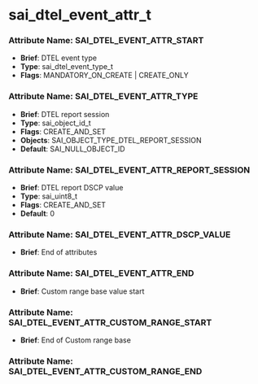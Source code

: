 # **sai_dtel_event_attr_t**
### Attribute Name: **SAI_DTEL_EVENT_ATTR_START**
- **Brief**: DTEL event type
- **Type**: sai_dtel_event_type_t
- **Flags**: MANDATORY_ON_CREATE | CREATE_ONLY

### Attribute Name: **SAI_DTEL_EVENT_ATTR_TYPE**
- **Brief**: DTEL report session
- **Type**: sai_object_id_t
- **Flags**: CREATE_AND_SET
- **Objects**: SAI_OBJECT_TYPE_DTEL_REPORT_SESSION
- **Default**: SAI_NULL_OBJECT_ID

### Attribute Name: **SAI_DTEL_EVENT_ATTR_REPORT_SESSION**
- **Brief**: DTEL report DSCP value
- **Type**: sai_uint8_t
- **Flags**: CREATE_AND_SET
- **Default**: 0

### Attribute Name: **SAI_DTEL_EVENT_ATTR_DSCP_VALUE**
- **Brief**: End of attributes

### Attribute Name: **SAI_DTEL_EVENT_ATTR_END**
- **Brief**: Custom range base value start

### Attribute Name: **SAI_DTEL_EVENT_ATTR_CUSTOM_RANGE_START**
- **Brief**: End of Custom range base

### Attribute Name: **SAI_DTEL_EVENT_ATTR_CUSTOM_RANGE_END**



